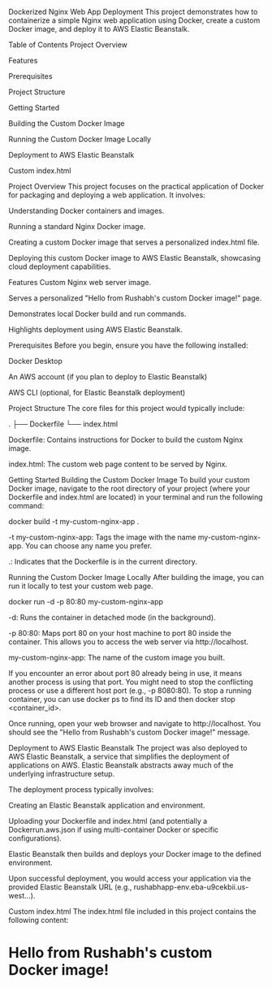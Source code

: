 Dockerized Nginx Web App Deployment
This project demonstrates how to containerize a simple Nginx web application using Docker, create a custom Docker image, and deploy it to AWS Elastic Beanstalk.

Table of Contents
Project Overview

Features

Prerequisites

Project Structure

Getting Started

Building the Custom Docker Image

Running the Custom Docker Image Locally

Deployment to AWS Elastic Beanstalk

Custom index.html

Project Overview
This project focuses on the practical application of Docker for packaging and deploying a web application. It involves:

Understanding Docker containers and images.

Running a standard Nginx Docker image.

Creating a custom Docker image that serves a personalized index.html file.

Deploying this custom Docker image to AWS Elastic Beanstalk, showcasing cloud deployment capabilities.

Features
Custom Nginx web server image.

Serves a personalized "Hello from Rushabh's custom Docker image!" page.

Demonstrates local Docker build and run commands.

Highlights deployment using AWS Elastic Beanstalk.

Prerequisites
Before you begin, ensure you have the following installed:

Docker Desktop

An AWS account (if you plan to deploy to Elastic Beanstalk)

AWS CLI (optional, for Elastic Beanstalk deployment)

Project Structure
The core files for this project would typically include:

.
├── Dockerfile
└── index.html

Dockerfile: Contains instructions for Docker to build the custom Nginx image.

index.html: The custom web page content to be served by Nginx.

Getting Started
Building the Custom Docker Image
To build your custom Docker image, navigate to the root directory of your project (where your Dockerfile and index.html are located) in your terminal and run the following command:

docker build -t my-custom-nginx-app .

-t my-custom-nginx-app: Tags the image with the name my-custom-nginx-app. You can choose any name you prefer.

.: Indicates that the Dockerfile is in the current directory.

Running the Custom Docker Image Locally
After building the image, you can run it locally to test your custom web page.

docker run -d -p 80:80 my-custom-nginx-app

-d: Runs the container in detached mode (in the background).

-p 80:80: Maps port 80 on your host machine to port 80 inside the container. This allows you to access the web server via http://localhost.

my-custom-nginx-app: The name of the custom image you built.

If you encounter an error about port 80 already being in use, it means another process is using that port. You might need to stop the conflicting process or use a different host port (e.g., -p 8080:80). To stop a running container, you can use docker ps to find its ID and then docker stop <container_id>.

Once running, open your web browser and navigate to http://localhost. You should see the "Hello from Rushabh's custom Docker image!" message.

Deployment to AWS Elastic Beanstalk
The project was also deployed to AWS Elastic Beanstalk, a service that simplifies the deployment of applications on AWS. Elastic Beanstalk abstracts away much of the underlying infrastructure setup.

The deployment process typically involves:

Creating an Elastic Beanstalk application and environment.

Uploading your Dockerfile and index.html (and potentially a Dockerrun.aws.json if using multi-container Docker or specific configurations).

Elastic Beanstalk then builds and deploys your Docker image to the defined environment.

Upon successful deployment, you would access your application via the provided Elastic Beanstalk URL (e.g., rushabhapp-env.eba-u9cekbii.us-west...).

Custom index.html
The index.html file included in this project contains the following content:

<!DOCTYPE html>
<html>
<head>
    <title>My Custom Docker Page</title>
</head>
<body>
    <h1>Hello from Rushabh's custom Docker image!</h1>
</body>
</html>
